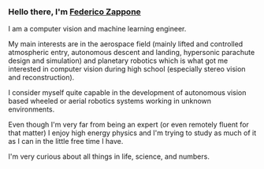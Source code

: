 ### Hello there, I'm [Federico Zappone](https://federicozappone.github.io)<br>

I am a computer vision and machine learning engineer.


My main interests are in the aerospace field (mainly lifted and controlled atmospheric entry, autonomous descent and landing, hypersonic parachute design and simulation) and planetary robotics which is what got me interested in computer vision during high school (especially stereo vision and reconstruction).


I consider myself quite capable in the development of autonomous vision based wheeled or aerial robotics systems working in unknown environments.


Even though I'm very far from being an expert (or even remotely fluent for that matter) I enjoy high energy physics and I'm trying to study as much of it as I can in the little free time I have. 


I'm very curious about all things in life, science, and numbers.
